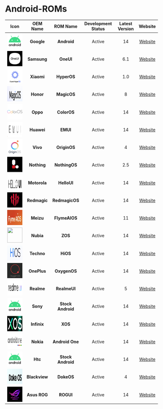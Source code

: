 # Android-ROMs

|                          Icon                           |   OEM Name    |     ROM Name      | Development Status | Latest Version |   Website   |
| :-----------------------------------------------------: | :-----------: | :---------------: | :----------------: | :------------: | :---------: |
|  <img src="Icons/Android.png" width="50" height="50">   |  **Google**   |    **Android**    |       Active       |       14       | [Website]() |
|   <img src="Icons/OneUI.png" width="50" height="50">    |  **Samsung**  |     **OneUI**     |       Active       |      6.1       | [Website]() |
|  <img src="Icons/HyperOS.png" width="50" height="50">   |  **Xiaomi**   |    **HyperOS**    |       Active       |      1.0       | [Website]() |
|  <img src="Icons/MagicOS.png" width="50" height="50">   |   **Honor**   |    **MagicOS**    |       Active       |       8        | [Website]() |
|  <img src="Icons/ColorOS.png" width="50" height="50">   |   **Oppo**    |    **ColorOS**    |       Active       |       14       | [Website]() |
|    <img src="Icons/EMUI.png" width="50" height="50">    |  **Huawei**   |     **EMUI**      |       Active       |       14       | [Website]() |
|  <img src="Icons/OriginOS.png" width="50" height="50">  |   **Vivo**    |   **OriginOS**    |       Active       |       4        | [Website]() |
| <img src="Icons/NothingOS.png" width="50" height="50">  |  **Nothing**  |   **NothingOS**   |       Active       |      2.5       | [Website]() |
|  <img src="Icons/HelloUI.png" width="50" height="50">   | **Motorola**  |    **HelloUI**    |       Active       |       14       | [Website]() |
| <img src="Icons/RedmagicOS.png" width="50" height="50"> | **Redmagic**  |  **RedmagicOS**   |       Active       |       14       | [Website]() |
| <img src="Icons/FlymeAIOS.png" width="50" height="50">  |   **Meizu**   |   **FlymeAIOS**   |       Active       |       11       | [Website]() |
|    <img src="Icons/ZOS.png" width="50" height="50">     |   **Nubia**   |      **ZOS**      |       Active       |       14       | [Website]() |
|    <img src="Icons/HiOS.png" width="50" height="50">    |  **Techno**   |     **HiOS**      |       Active       |       14       | [Website]() |
|  <img src="Icons/OxygenOS.png" width="50" height="50">  |  **OnePlus**  |   **OxygenOS**    |       Active       |       14       | [Website]() |
|  <img src="Icons/RealmeUI.png" width="50" height="50">  |  **Realme**   |   **RealmeUI**    |       Active       |       5        | [Website]() |
|  <img src="Icons/Android.png" width="50" height="50">   |   **Sony**    | **Stock Android** |       Active       |       14       | [Website]() |
|    <img src="Icons/XOS.png" width="50" height="50">     |  **Infinix**  |      **XOS**      |       Active       |       14       | [Website]() |
| <img src="Icons/AndroidOne.png" width="50" height="50"> |   **Nokia**   |  **Android One**  |       Active       |       14       | [Website]() |
|  <img src="Icons/Android.png" width="50" height="50">   |    **Htc**    | **Stock Android** |       Active       |       14       | [Website]() |
|   <img src="Icons/DokeOS.png" width="50" height="50">   | **Blackview** |    **DokeOS**     |       Active       |       4        | [Website]() |
|   <img src="Icons/ROGUI.png" width="50" height="50">    | **Asus ROG**  |     **ROGUI**     |       Active       |       14       | [Website]() |
